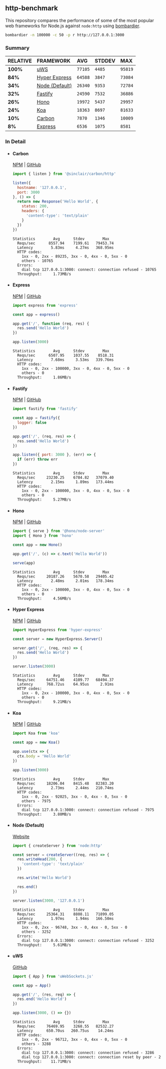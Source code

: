 ## http-benchmark

This repository compares the performance of some of the most popular web frameworks for Node.js against `node:http` using [bombardier](https://github.com/codesenberg/bombardier).

```bash
bombardier -n 100000 -c 50 -p r http://127.0.0.1:3000
```

### Summary

| RELATIVE | FRAMEWORK | AVG | STDDEV | MAX |
| :--- | :--- | :--- | :--- | :--- |
| **100%** | [uWS](#uws) | `77105` | `4485` | `95819` |
| **84%** | [Hyper Express](#hyper-express) | `64588` | `3847` | `73084` |
| **34%** | [Node (Default)](#node-default) | `26340` | `9353` | `72784` |
| **32%** | [Fastify](#fastify) | `24590` | `7532` | `36886` |
| **26%** | [Hono](#hono) | `19972` | `5437` | `29957` |
| **24%** | [Koa](#koa) | `18363` | `8697` | `81633` |
| **10%** | [Carbon](#carbon) | `7870` | `1346` | `10009` |
| **8%** | [Express](#express) | `6536` | `1075` | `8581` |


### In Detail

- #### Carbon
  [NPM](https://npmjs.com/@sinclair/carbon) | [GitHub](https://github.com/sinclairzx81/carbon)
  ```js
  import { listen } from '@sinclair/carbon/http'

  listen({
    hostname: '127.0.0.1',
    port: 3000
  }, () => {
    return new Response('Hello World', {
      status: 200,
      headers: {
        'content-type': 'text/plain'
      }
    })
  })
  ```

  ```
  Statistics        Avg      Stdev        Max
    Reqs/sec      8557.94    7199.61   79453.74
    Latency        5.83ms     4.27ms   368.95ms
    HTTP codes:
      1xx - 0, 2xx - 89235, 3xx - 0, 4xx - 0, 5xx - 0
      others - 10765
    Errors:
      dial tcp 127.0.0.1:3000: connect: connection refused - 10765
    Throughput:     1.73MB/s
  ```

- #### Express
  [NPM](https://npmjs.com/express) | [GitHub](https://github.com/expressjs/express)
  ```js
  import express from 'express'

  const app = express()

  app.get('/', function (req, res) {
    res.send('Hello World')
  })

  app.listen(3000)
  ```

  ```
  Statistics        Avg      Stdev        Max
    Reqs/sec      6507.95    1037.55    8518.31
    Latency        7.68ms     3.53ms   339.76ms
    HTTP codes:
      1xx - 0, 2xx - 100000, 3xx - 0, 4xx - 0, 5xx - 0
      others - 0
    Throughput:     1.86MB/s
  ```

- #### Fastify
  [NPM](https://npmjs.com/fastify) | [GitHub](https://github.com/fastify/fastify)
  ```js
  import fastify from 'fastify'

  const app = fastify({
    logger: false
  })

  app.get('/', (req, res) => {
    res.send('Hello World')
  })

  app.listen({ port: 3000 }, (err) => {
    if (err) throw err
  })
  ```

  ```
  Statistics        Avg      Stdev        Max
    Reqs/sec     23230.25    6784.82   37079.40
    Latency        2.15ms     1.89ms   173.44ms
    HTTP codes:
      1xx - 0, 2xx - 100000, 3xx - 0, 4xx - 0, 5xx - 0
      others - 0
    Throughput:     5.27MB/s
  ```

- #### Hono
  [NPM](https://npmjs.com/hono) | [GitHub](https://github.com/honojs/hono)
  ```js
  import { serve } from '@hono/node-server'
  import { Hono } from 'hono'

  const app = new Hono()

  app.get('/', (c) => c.text('Hello World'))

  serve(app)
  ```

  ```
  Statistics        Avg      Stdev        Max
    Reqs/sec     20187.26    5670.58   29405.42
    Latency        2.48ms     2.01ms   178.34ms
    HTTP codes:
      1xx - 0, 2xx - 100000, 3xx - 0, 4xx - 0, 5xx - 0
      others - 0
    Throughput:     4.56MB/s
  ```

- #### Hyper Express
  [NPM](https://npmjs.com/hyper-express) | [GitHub](https://github.com/kartikk221/hyper-express)
  ```js
  import HyperExpress from 'hyper-express'

  const server = new HyperExpress.Server()

  server.get('/', (req, res) => {
    res.send('Hello World')
  })

  server.listen(3000)
  ```

  ```
  Statistics        Avg      Stdev        Max
    Reqs/sec     64751.46    4109.77   68494.37
    Latency      768.72us    64.95us     2.91ms
    HTTP codes:
      1xx - 0, 2xx - 100000, 3xx - 0, 4xx - 0, 5xx - 0
      others - 0
    Throughput:     9.21MB/s
  ```

- #### Koa
  [NPM](https://npmjs.com/koa) | [GitHub](https://github.com/koajs/koa)
  ```js
  import Koa from 'koa'

  const app = new Koa()

  app.use(ctx => {
    ctx.body = 'Hello World'
  })

  app.listen(3000)
  ```

  ```
  Statistics        Avg      Stdev        Max
    Reqs/sec     18206.04    8415.48   82383.20
    Latency        2.73ms     2.44ms   210.74ms
    HTTP codes:
      1xx - 0, 2xx - 92025, 3xx - 0, 4xx - 0, 5xx - 0
      others - 7975
    Errors:
      dial tcp 127.0.0.1:3000: connect: connection refused - 7975
    Throughput:     3.80MB/s
  ```

- #### Node (Default)
  [Website](https://nodejs.org/api/http.html)
  ```js
  import { createServer } from 'node:http'

  const server = createServer((req, res) => {
    res.writeHead(200, {
      'content-type': 'text/plain'
    })

    res.write('Hello World')

    res.end()
  })

  server.listen(3000, '127.0.0.1')
  ```

  ```
  Statistics        Avg      Stdev        Max
    Reqs/sec     25364.31    8808.11   71899.05
    Latency        1.97ms     1.94ms   166.50ms
    HTTP codes:
      1xx - 0, 2xx - 96748, 3xx - 0, 4xx - 0, 5xx - 0
      others - 3252
    Errors:
      dial tcp 127.0.0.1:3000: connect: connection refused - 3252
    Throughput:     5.61MB/s
  ```

- #### uWS
  [GitHub](https://github.com/uNetworking/uWebSockets.js)
  ```js
  import { App } from 'uWebSockets.js'

  const app = App()

  app.get('/', (res, req) => {
    res.end('Hello World')
  })

  app.listen(3000, () => {})
  ```

  ```
  Statistics        Avg      Stdev        Max
    Reqs/sec     76469.95    3268.55   82532.27
    Latency      650.70us   260.75us    14.24ms
    HTTP codes:
      1xx - 0, 2xx - 96712, 3xx - 0, 4xx - 0, 5xx - 0
      others - 3288
    Errors:
      dial tcp 127.0.0.1:3000: connect: connection refused - 3286
      dial tcp 127.0.0.1:3000: connect: connection reset by peer - 2
    Throughput:    11.71MB/s
  ```


